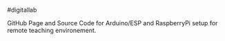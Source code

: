 #digitallab

GitHub Page and Source Code for Arduino/ESP and RaspberryPi setup for remote teaching environement.

